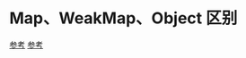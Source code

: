 # Map、WeakMap、Object 区别

[参考](https://juejin.cn/post/7014393629615587341)
[参考](https://juejin.cn/post/7222862599841611835)